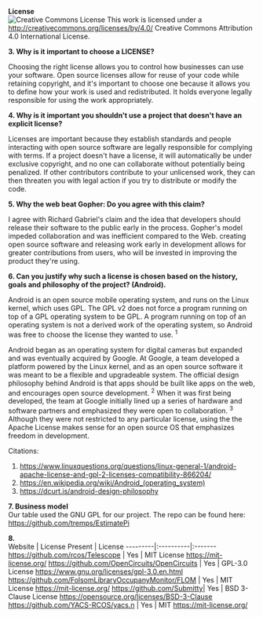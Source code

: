 <b> License </b></br>
![Creative Commons License](https://i.creativecommons.org/l/by/4.0/88x31.png) This work is licensed under a http://creativecommons.org/licenses/by/4.0/ Creative Commons Attribution 4.0 International License.

<b>3.  Why is it important to choose a LICENSE? </b> </br>

Choosing the right license allows you to control how businesses can use your software. Open source licenses allow for reuse of your code while retaining copyright, and it's important to choose one because it allows you to define how your work is used and redistributed. It holds everyone legally responsible for using the work appropriately.

<b>4. Why is it important you shouldn't use a project that doesn't have an explicit license? </b> </br>

Licenses are important because they establish standards and people interacting with open source software are legally responsible for complying with terms. If a project doesn't have a license, it will automatically be under exclusive copyright, and no one can collaborate without potentially being penalized. If other contributors contribute to your unlicensed work, they can then threaten you with legal action if you try to distribute or modify the code.

<b> 5. Why the web beat Gopher: Do you agree with this claim? </b> </br>

I agree with Richard Gabriel's claim and the idea that developers should release their software to the public early in the process. Gopher's model impeded collaboration and was inefficient compared to the Web. creating open source software and releasing work early in development allows for greater contributions from users, who will be invested in improving the product they're using. 

<b>6. Can you justify why such a license is chosen based on the history, goals and philosophy of the project? (Android).</b> </br>

Android is an open source mobile operating system, and runs on the Linux kernel, which uses GPL. The GPL v2 does not force a program running on top of a GPL operating system to be GPL. A program running on top of an operating system is not a derived work of the operating system, so Android was free to choose the license they wanted to use. <sup>1</sup> 

Android began as an operating system for digital cameras but expanded and was eventually acquired by Google. At Google, a team developed a platform powered by the Linux kernel, and as an open source software it was meant to be a flexible and upgradeable system. The official design philosophy behind Android is that apps should be built like apps on the web, and encourages open source development. <sup>2</sup> When it was first being developed, the team at Google initially lined up a series of hardware and software partners and emphasized they were open to collaboration. <sup>3</sup> Although they were not restricted to any particular license, using the the Apache License makes sense for an open source OS that emphasizes freedom in development. 

Citations: </br>
1. https://www.linuxquestions.org/questions/linux-general-1/android-apache-license-and-gpl-2-licenses-compatibility-866204/
2. https://en.wikipedia.org/wiki/Android_(operating_system)
3. https://dcurt.is/android-design-philosophy

<b>7. Business model </b> </br>
Our table used the GNU GPL for our project. The repo can be found here: https://github.com/tremps/EstimatePi </br>

<b>8. </b> </br>
Website | License Present | License
---------|:----------|:-------
https://github.com/rcos/Telescope | Yes | MIT License https://mit-license.org/
https://github.com/OpenCircuits/OpenCircuits | Yes | GPL-3.0 License https://www.gnu.org/licenses/gpl-3.0.en.html
https://github.com/FolsomLibraryOccupanyMonitor/FLOM | Yes | MIT License https://mit-license.org/
https://github.com/Submitty| Yes | BSD 3-Clause License https://opensource.org/licenses/BSD-3-Clause
https://github.com/YACS-RCOS/yacs.n | Yes | MIT  https://mit-license.org/


